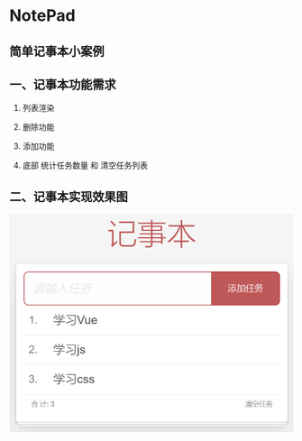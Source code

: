 # NotePad
## 简单记事本小案例
## 一、记事本功能需求
1. 列表渲染
   
2. 删除功能

3. 添加功能

4. 底部 统计任务数量 和 清空任务列表

## 二、记事本实现效果图

![Image text](https://github.com/wpper99/NotePad/blob/master/Notepad/img/%E7%AE%80%E5%8D%95%E8%AE%B0%E4%BA%8B%E6%9C%AC.png)

